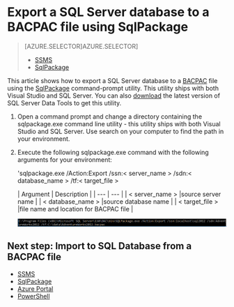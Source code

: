 <properties
   pageTitle="Export a SQL Server database to a BACPAC file using SqlPackage"
   description="Microsoft Azure SQL Database, database migration, export database, export BACPAC file, sqlpackage"
   services="sql-database"
   documentationCenter=""
   authors="carlrabeler"
   manager="jeffreyg"
   editor=""/>

<tags
   ms.service="sql-database"
   ms.devlang="NA"
   ms.topic="article"
   ms.tgt_pltfrm="NA"
   ms.workload="data-management"
   ms.date="12/17/2015"
   ms.author="carlrab"/>

# Export a SQL Server database to a BACPAC file using SqlPackage
> [AZURE.SELECTOR]AZURE.SELECTOR]
> 
> * [SSMS](sql-database-cloud-migrate-compatible-export-bacpac-ssms.md)
> * [SqlPackage](sql-database-cloud-migrate-compatible-export-bacpac-sqlpackage.md)
> 
> 
This article shows how to export a SQL Server database to a [BACPAC](https://msdn.microsoft.com/library/ee210546.aspx#Anchor_4) file using the [SqlPackage](https://msdn.microsoft.com/library/hh550080.aspx) command-prompt utility. This utility ships with both Visual Studio and SQL Server. You can also [download](https://msdn.microsoft.com/library/mt204009.aspx) the latest version of SQL Server Data Tools to get this utility.

1. Open a command prompt and change a directory containing the sqlpackage.exe command line utility - this utility ships with both Visual Studio and SQL Server. Use search on your computer to find the path in your environment.
2. Execute the following sqlpackage.exe command with the following arguments for your environment:

    'sqlpackage.exe /Action:Export /ssn:< server_name > /sdn:< database_name > /tf:< target_file >

   | Argument | Description |
| --- | --- |
| < server_name > |source server name |
| < database_name > |source database name |
| < target_file > |file name and location for BACPAC file |

    ![Export a data-tier application from the Tasks menu](./media/sql-database-cloud-migrate/TestForCompatibilityUsingSQLPackage01b.png)


## Next step: Import to SQL Database from a BACPAC file
* [SSMS](sql-database-cloud-migrate-compatible-import-bacpac-ssms.md)
* [SqlPackage](sql-database-cloud-migrate-compatible-import-bacpac-sqlpackage.md)
* [Azure Portal](sql-database-import.md)
* [PowerShell](sql-database-import-powershell.md)

